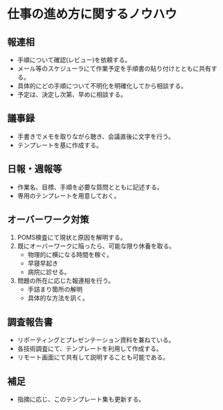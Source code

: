 # 仕事の進め方に関するノウハウ

## 報連相
- 手順について確認(レビュー)を依頼する。
- メール等のスケジューラにて作業予定を手順書の貼り付けとともに共有する。
- 具体的にどの手順について不明化を明確化してから相談する。
- 予定は、決定し次第、早めに相談する。

## 議事録
- 手書きでメモを取りながら聴き、会議直後に文字を行う。
- テンプレートを基に作成する。

## 日報・週報等
- 作業名、目標、手順を必要な質問とともに記述する。
- 専用のテンプレートを用意しておく。

## オーバーワーク対策
1. POMS検査にて現状と原因を解明する。
1. 既にオーバーワークに陥ったら、可能な限り休養を取る。
	- 物理的に横になる時間を稼ぐ。
	- 早寝早起き
	- 病院に診せる。
1. 問題の所在に応じた報連相を行う。
	- 手詰まり箇所の解明
	- 具体的な方法を訊く。

## 調査報告書
- リポーティングとプレゼンテーション資料を兼ねている。
- 各技術調査にて、テンプレートを利用して作成する。
- リモート画面にて共有して説明することも可能である。

## 補足
- 指摘に応じ、このテンプレート集も更新する。
